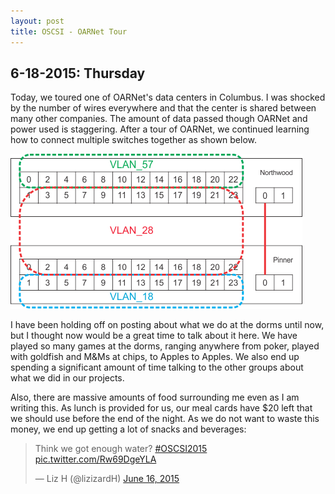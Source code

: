 ```yaml
---
layout: post
title: OSCSI - OARNet Tour
---
```


<h2>6-18-2015: Thursday</h2>

Today, we toured one of OARNet's data centers in Columbus. I was shocked by the number
of wires everywhere and that the center is shared between many other companies.
The amount of data passed though OARNet and power used is staggering. After a
tour of OARNet, we continued learning how to connect multiple switches together
as shown below.

<img src="img/2switchconfigdia.png" alt="Picture of Switch Configuration" style="max-width:100%">

I have been holding off on posting about what we do at the dorms until now, but I
thought now would be a great time to talk about it here. We have played so many
games at the dorms, ranging anywhere from poker, played with goldfish and M&amp;Ms
at chips, to Apples to Apples. We also end up spending a significant amount of
time talking to the other groups about what we did in our projects.

Also, there are massive amounts of food surrounding me even as I am writing this.
As lunch is provided for us, our meal cards have $20 left that we should use
before the end of the night. As we do not want to waste this money, we end up
getting a lot of snacks and beverages:

<blockquote class="twitter-tweet" lang="en">
	<p lang="en" dir="ltr">
		Think we got enough water? <a href="https://twitter.com/hashtag/OSCSI2015?src=hash">#OSCSI2015</a>
		<a href="http://t.co/Rw69DgeYLA">pic.twitter.com/Rw69DgeYLA</a>
	</p>
	&mdash; Liz H (@lizizardH) <a href="https://twitter.com/lizizardH/status/610933240069799937">June
		16, 2015</a>
</blockquote>
<script async src="//platform.twitter.com/widgets.js" charset="utf-8"></script>
